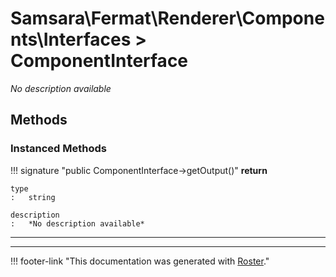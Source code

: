 # Samsara\Fermat\Renderer\Components\Interfaces > ComponentInterface

*No description available*


## Methods


### Instanced Methods

!!! signature "public ComponentInterface->getOutput()"
    **return**

    type
    :   string

    description
    :   *No description available*

---




---
!!! footer-link "This documentation was generated with [Roster](https://jordanrl.github.io/Roster/)."